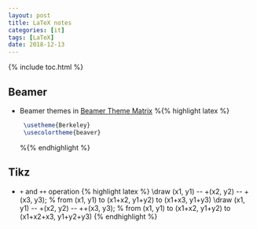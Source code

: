```yaml
---
layout: post
title: LaTeX notes
categories: [it]
tags: [LaTeX]
date: 2018-12-13
---
```


{% include toc.html %}

## Beamer
- Beamer themes in [Beamer Theme Matrix](https://hartwork.org/beamer-theme-matrix/)
  %{% highlight latex %}
   ```latex
    \usetheme{Berkeley}
    \usecolortheme{beaver}
   ```
  %{% endhighlight %}


## Tikz
- `+` and `++` operation
  {% highlight latex %}
    \draw (x1, y1) -- +(x2, y2) -- +(x3, y3); % from (x1, y1) to (x1+x2, y1+y2) to (x1+x3, y1+y3)
      \draw (x1, y1) -- +(x2, y2) -- ++(x3, y3); % from (x1, y1) to (x1+x2, y1+y2) to (x1+x2+x3, y1+y2+y3)
  {% endhighlight %}
